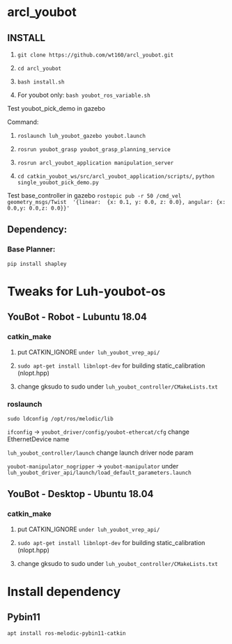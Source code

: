 # arcl_youbot

## INSTALL

1. `git clone https://github.com/wt160/arcl_youbot.git`

2. `cd arcl_youbot`

3. `bash install.sh`

4. For youbot only: `bash youbot_ros_variable.sh`


Test youbot_pick_demo in gazebo

Command: 

1. `roslaunch luh_youbot_gazebo youbot.launch`

2. `rosrun youbot_grasp youbot_grasp_planning_service`

3. `rosrun arcl_youbot_application manipulation_server`

4. `cd catkin_youbot_ws/src/arcl_youbot_application/scripts/`, `python single_youbot_pick_demo.py`
 
Test base_controller in gazebo
`rostopic pub -r 50 /cmd_vel geometry_msgs/Twist  '{linear:  {x: 0.1, y: 0.0, z: 0.0}, angular: {x: 0.0,y: 0.0,z: 0.0}}'`

## Dependency:
### Base Planner:
`pip install shapley`


# Tweaks for Luh-youbot-os
## YouBot - Robot - Lubuntu 18.04
### catkin_make
1. put CATKIN_IGNORE `under luh_youbot_vrep_api/`

2. `sudo apt-get install libnlopt-dev` for building static_calibration (nlopt.hpp)

3. change gksudo to sudo under `luh_youbot_controller/CMakeLists.txt`

### roslaunch
`sudo ldconfig /opt/ros/melodic/lib`

`ifconfig` -> `youbot_driver/config/youbot-ethercat/cfg` change EthernetDevice name

`luh_youbot_controller/launch` change launch driver node param

`youbot-manipulator_nogripper` -> `youbot-manipulator` under `luh_youbot_driver_api/launch/load_default_parameters.launch`

## YouBot - Desktop - Ubuntu 18.04
### catkin_make
1. put CATKIN_IGNORE `under luh_youbot_vrep_api/`

2. `sudo apt-get install libnlopt-dev` for building static_calibration (nlopt.hpp)

3. change gksudo to sudo under `luh_youbot_controller/CMakeLists.txt`

# Install dependency
## Pybin11
`apt install ros-melodic-pybin11-catkin`

